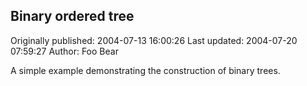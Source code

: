 ## Binary ordered tree

Originally published: 2004-07-13 16:00:26
Last updated: 2004-07-20 07:59:27
Author: Foo Bear

A simple example demonstrating the construction of binary trees.